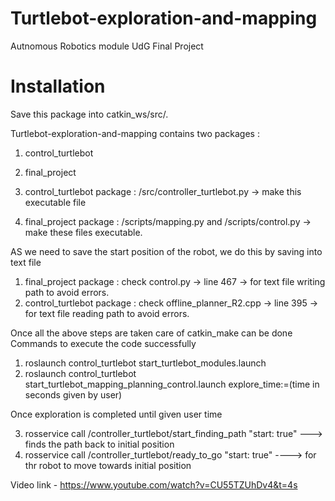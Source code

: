 # Turtlebot-exploration-and-mapping
Autnomous Robotics module UdG Final Project

# Installation

Save this package into catkin_ws/src/.

Turtlebot-exploration-and-mapping contains two packages :
1) control_turtlebot
2) final_project

1) control_turtlebot package : /src/controller_turtlebot.py -> make this executable file
2) final_project package : /scripts/mapping.py and /scripts/control.py -> make these files executable.


AS we need to save the start position of the robot, we do this by saving into text file
1) final_project package : check control.py -> line 467 -> for text file writing path to avoid errors.
2) control_turtlebot package : check offline_planner_R2.cpp -> line 395 -> for text file reading path to avoid errors.

Once all the above steps are taken care of 
catkin_make can be done
Commands to execute the code successfully

1) roslaunch control_turtlebot start_turtlebot_modules.launch
2) roslaunch control_turtlebot start_turtlebot_mapping_planning_control.launch explore_time:=(time in seconds given by user)


Once exploration is completed until given user time

3) rosservice call /controller_turtlebot/start_finding_path "start: true"  ---> finds the path back to initial position
4) rosservice call /controller_turtlebot/ready_to_go "start: true"    ----> for thr robot to move towards initial position



Video link - https://www.youtube.com/watch?v=CU55TZUhDv4&t=4s

